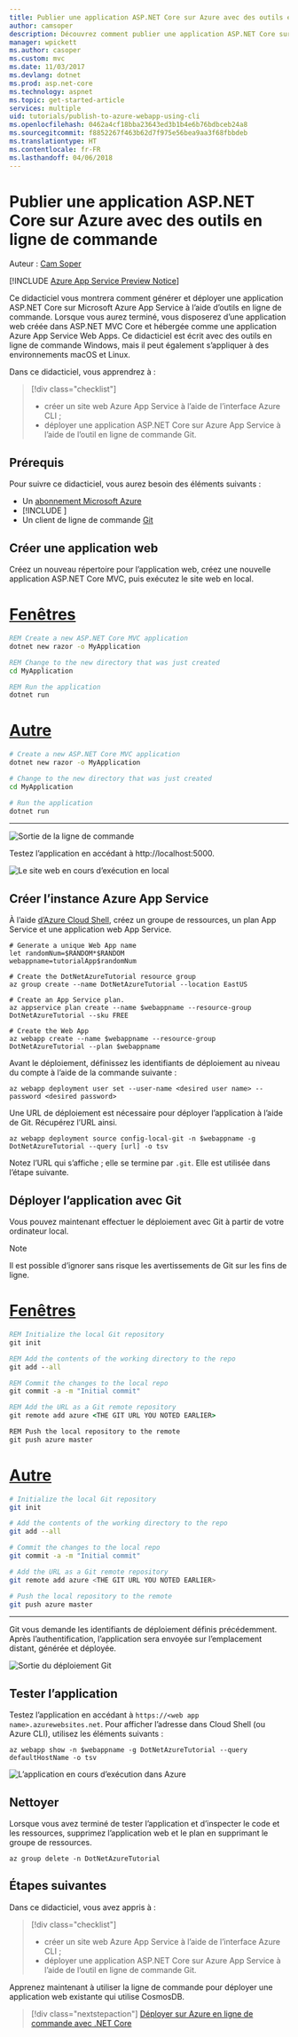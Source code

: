 ```yaml
---
title: Publier une application ASP.NET Core sur Azure avec des outils en ligne de commande
author: camsoper
description: Découvrez comment publier une application ASP.NET Core sur Azure App Service à l’aide du client de ligne de commande Git.
manager: wpickett
ms.author: casoper
ms.custom: mvc
ms.date: 11/03/2017
ms.devlang: dotnet
ms.prod: asp.net-core
ms.technology: aspnet
ms.topic: get-started-article
services: multiple
uid: tutorials/publish-to-azure-webapp-using-cli
ms.openlocfilehash: 0462a4cf18bba23643ed3b1b4e6b76bdbceb24a8
ms.sourcegitcommit: f8852267f463b62d7f975e56bea9aa3f68fbbdeb
ms.translationtype: HT
ms.contentlocale: fr-FR
ms.lasthandoff: 04/06/2018
---
```

# <a name="publish-an-aspnet-core-app-to-azure-with-command-line-tools"></a>Publier une application ASP.NET Core sur Azure avec des outils en ligne de commande

Auteur : [Cam Soper](https://twitter.com/camsoper)

[!INCLUDE [Azure App Service Preview Notice](../includes/azure-apps-preview-notice.md)]

Ce didacticiel vous montrera comment générer et déployer une application ASP.NET Core sur Microsoft Azure App Service à l’aide d’outils en ligne de commande.  Lorsque vous aurez terminé, vous disposerez d’une application web créée dans ASP.NET MVC Core et hébergée comme une application Azure App Service Web Apps.  Ce didacticiel est écrit avec des outils en ligne de commande Windows, mais il peut également s’appliquer à des environnements macOS et Linux.  

Dans ce didacticiel, vous apprendrez à :

> [!div class="checklist"]
> * créer un site web Azure App Service à l’aide de l’interface Azure CLI ;
> * déployer une application ASP.NET Core sur Azure App Service à l’aide de l’outil en ligne de commande Git.

## <a name="prerequisites"></a>Prérequis

Pour suivre ce didacticiel, vous aurez besoin des éléments suivants :

* Un [abonnement Microsoft Azure](https://azure.microsoft.com/free/)
* [!INCLUDE [](~/includes/net-core-sdk-download-link.md)]
* Un client de ligne de commande [Git](https://www.git-scm.com/)

## <a name="create-a-web-application"></a>Créer une application web

Créez un nouveau répertoire pour l’application web, créez une nouvelle application ASP.NET Core MVC, puis exécutez le site web en local.

# <a name="windowstabwindows"></a>[Fenêtres](#tab/windows)
```cmd
REM Create a new ASP.NET Core MVC application
dotnet new razor -o MyApplication

REM Change to the new directory that was just created
cd MyApplication

REM Run the application
dotnet run
```

# <a name="othertabother"></a>[Autre](#tab/other)
```bash
# Create a new ASP.NET Core MVC application
dotnet new razor -o MyApplication

# Change to the new directory that was just created
cd MyApplication

# Run the application
dotnet run
```
---

![Sortie de la ligne de commande](publish-to-azure-webapp-using-cli/_static/new_prj.png)

Testez l’application en accédant à http://localhost:5000.

![Le site web en cours d’exécution en local](publish-to-azure-webapp-using-cli/_static/app_test.png)


## <a name="create-the-azure-app-service-instance"></a>Créer l’instance Azure App Service

À l’aide [d’Azure Cloud Shell](/azure/cloud-shell/quickstart), créez un groupe de ressources, un plan App Service et une application web App Service.

```azurecli-interactive
# Generate a unique Web App name
let randomNum=$RANDOM*$RANDOM
webappname=tutorialApp$randomNum

# Create the DotNetAzureTutorial resource group
az group create --name DotNetAzureTutorial --location EastUS

# Create an App Service plan.
az appservice plan create --name $webappname --resource-group DotNetAzureTutorial --sku FREE

# Create the Web App
az webapp create --name $webappname --resource-group DotNetAzureTutorial --plan $webappname
```

Avant le déploiement, définissez les identifiants de déploiement au niveau du compte à l’aide de la commande suivante :

```azurecli-interactive
az webapp deployment user set --user-name <desired user name> --password <desired password>
```

Une URL de déploiement est nécessaire pour déployer l’application à l’aide de Git.  Récupérez l’URL ainsi.

```azurecli-interactive
az webapp deployment source config-local-git -n $webappname -g DotNetAzureTutorial --query [url] -o tsv
```
Notez l’URL qui s’affiche ; elle se termine par `.git`. Elle est utilisée dans l’étape suivante.

## <a name="deploy-the-application-using-git"></a>Déployer l’application avec Git

Vous pouvez maintenant effectuer le déploiement avec Git à partir de votre ordinateur local.

> [!NOTE]
> Il est possible d’ignorer sans risque les avertissements de Git sur les fins de ligne.

# <a name="windowstabwindows"></a>[Fenêtres](#tab/windows)
```cmd
REM Initialize the local Git repository
git init

REM Add the contents of the working directory to the repo
git add --all

REM Commit the changes to the local repo
git commit -a -m "Initial commit"

REM Add the URL as a Git remote repository
git remote add azure <THE GIT URL YOU NOTED EARLIER>

REM Push the local repository to the remote
git push azure master
```

# <a name="othertabother"></a>[Autre](#tab/other)
```bash
# Initialize the local Git repository
git init

# Add the contents of the working directory to the repo
git add --all

# Commit the changes to the local repo
git commit -a -m "Initial commit"

# Add the URL as a Git remote repository
git remote add azure <THE GIT URL YOU NOTED EARLIER>

# Push the local repository to the remote
git push azure master
```
---

Git vous demande les identifiants de déploiement définis précédemment. Après l’authentification, l’application sera envoyée sur l’emplacement distant, générée et déployée.

![Sortie du déploiement Git](publish-to-azure-webapp-using-cli/_static/post_deploy.png)

## <a name="test-the-application"></a>Tester l’application

Testez l’application en accédant à `https://<web app name>.azurewebsites.net`.  Pour afficher l’adresse dans Cloud Shell (ou Azure CLI), utilisez les éléments suivants :

```azurecli-interactive
az webapp show -n $webappname -g DotNetAzureTutorial --query defaultHostName -o tsv
```

![L’application en cours d’exécution dans Azure](publish-to-azure-webapp-using-cli/_static/app_deployed.png)

## <a name="clean-up"></a>Nettoyer

Lorsque vous avez terminé de tester l’application et d’inspecter le code et les ressources, supprimez l’application web et le plan en supprimant le groupe de ressources.

```azurecli-interactive
az group delete -n DotNetAzureTutorial
```

## <a name="next-steps"></a>Étapes suivantes

Dans ce didacticiel, vous avez appris à :

> [!div class="checklist"]
> * créer un site web Azure App Service à l’aide de l’interface Azure CLI ;
> * déployer une application ASP.NET Core sur Azure App Service à l’aide de l’outil en ligne de commande Git.

Apprenez maintenant à utiliser la ligne de commande pour déployer une application web existante qui utilise CosmosDB.

> [!div class="nextstepaction"]
> [Déployer sur Azure en ligne de commande avec .NET Core](/dotnet/azure/dotnet-quickstart-xplat)
